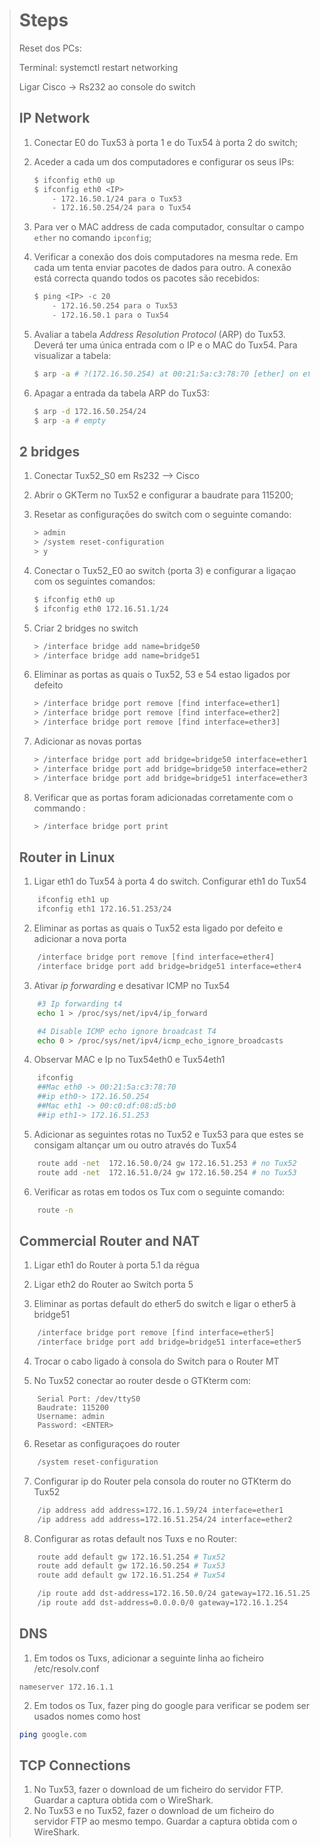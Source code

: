 > # Steps
> 
> Reset dos PCs:
> 
> Terminal: systemctl restart networking
> 
> Ligar Cisco -> Rs232 ao console do switch
>
> ## IP Network
>
> 1. Conectar E0 do Tux53 à porta 1 e do Tux54 à porta 2 do switch;
> 2. Aceder a cada um dos computadores e configurar os seus IPs:
> 
>     ```bash
>     $ ifconfig eth0 up
>     $ ifconfig eth0 <IP>
>         - 172.16.50.1/24 para o Tux53
>         - 172.16.50.254/24 para o Tux54
>     ```
> 
> 3. Para ver o MAC address de cada computador, consultar o campo `ether` no comando `ipconfig`;
> 4. Verificar a conexão dos dois computadores na mesma rede. Em cada um tenta enviar pacotes de dados para outro. A conexão está correcta quando todos os pacotes são recebidos:
> 
>     ```bash
>     $ ping <IP> -c 20
>         - 172.16.50.254 para o Tux53
>         - 172.16.50.1 para o Tux54
>     ```
> 
> 5. Avaliar a tabela *Address Resolution Protocol* (ARP) do Tux53. Deverá ter uma única entrada com o IP e o MAC do Tux54. Para visualizar a tabela:
> 
>     ```bash
>     $ arp -a # ?(172.16.50.254) at 00:21:5a:c3:78:70 [ether] on eth0
>     ```
> 
> 6. Apagar a entrada da tabela ARP do Tux53:
> 
>     ```bash
>     $ arp -d 172.16.50.254/24
>     $ arp -a # empty
>     ```
>
> ## 2 bridges
> 1. Conectar Tux52_S0 em Rs232 –> Cisco
> 3. Abrir o GKTerm no Tux52 e configurar a baudrate para 115200;
> 4. Resetar as configurações do switch com o seguinte comando:
> 
>     ```bash
>     > admin
>     > /system reset-configuration
>     > y
>     ```
> 
> 5. Conectar o Tux52_E0 ao switch (porta 3) e configurar a ligaçao com os seguintes comandos:
> 
>     ```bash
>     $ ifconfig eth0 up
>     $ ifconfig eth0 172.16.51.1/24
>     ```
> 
> 6. Criar 2 bridges no switch
> 
>     ```bash
>     > /interface bridge add name=bridge50
>     > /interface bridge add name=bridge51
>     ```
> 
> 7. Eliminar as portas as quais o Tux52, 53 e 54 estao ligados por defeito
> 
>     ```bash
>     > /interface bridge port remove [find interface=ether1] 
>     > /interface bridge port remove [find interface=ether2] 
>     > /interface bridge port remove [find interface=ether3] 
>     ```
> 
> 8. Adicionar as novas portas
> 
>     ```bash
>     > /interface bridge port add bridge=bridge50 interface=ether1
>     > /interface bridge port add bridge=bridge50 interface=ether2 
>     > /interface bridge port add bridge=bridge51 interface=ether3
>     ```
> 
> 9. Verificar que as portas foram adicionadas corretamente com o commando :
> 
>     ```bash
>     > /interface bridge port print
>     ```
> ## Router in Linux
> 
> 1. Ligar eth1 do Tux54 à porta 4 do switch. Configurar eth1 do Tux54
> ```bash
>     ifconfig eth1 up
>     ifconfig eth1 172.16.51.253/24
> ```
> 
> 2. Eliminar as portas as quais o Tux52 esta ligado por defeito e adicionar a nova porta
> ```bash
>     /interface bridge port remove [find interface=ether4]
>     /interface bridge port add bridge=bridge51 interface=ether4
> ```
> 
> 3. Ativar *ip forwarding* e desativar ICMP no Tux54
> ```bash
>     #3 Ip forwarding t4
>     echo 1 > /proc/sys/net/ipv4/ip_forward
> 
>     #4 Disable ICMP echo ignore broadcast T4
>     echo 0 > /proc/sys/net/ipv4/icmp_echo_ignore_broadcasts
> ```
> 
> 4. Observar MAC e Ip no Tux54eth0 e Tux54eth1
> ```bash
>     ifconfig
>     ##Mac eth0 -> 00:21:5a:c3:78:70
>     ##ip eth0-> 172.16.50.254
>     ##Mac eth1 -> 00:c0:df:08:d5:b0
>     ##ip eth1-> 172.16.51.253
> ```
> 
> 5. Adicionar as seguintes rotas no Tux52 e Tux53 para que estes se consigam altançar um ou outro através do Tux54
> ```bash
>     route add -net  172.16.50.0/24 gw 172.16.51.253 # no Tux52
>     route add -net  172.16.51.0/24 gw 172.16.50.254 # no Tux53
> ```
> 
> 6. Verificar as rotas em todos os Tux com o seguinte comando:
> ```bash
>     route -n
> ```
>
> ## Commercial Router and NAT
>
> 1. Ligar eth1 do Router à porta 5.1 da régua
>
> 2. Ligar eth2 do Router ao Switch porta 5
> 
> 3. Eliminar as portas default do ether5 do switch e ligar o ether5 à bridge51
> 
> ```bash
>     /interface bridge port remove [find interface=ether5]
>     /interface bridge port add bridge=bridge51 interface=ether5
> ```
> 
> 4. Trocar o cabo ligado à consola do Switch para o Router MT
> 
> 5. No Tux52 conectar ao router desde o GTKterm com:
> 
> ```note
>     Serial Port: /dev/ttyS0
>     Baudrate: 115200
>     Username: admin
>     Password: <ENTER>
> ```
> 
> 6. Resetar as configuraçoes do router
> 
> ```bash
>     /system reset-configuration
> ```
> 
> 7. Configurar ip do Router pela consola do router no GTKterm do Tux52
> 
> ```bash
>     /ip address add address=172.16.1.59/24 interface=ether1
>     /ip address add address=172.16.51.254/24 interface=ether2
> ```
> 
> 8. Configurar as rotas default nos Tuxs e no Router:
> 
> ```bash
>     route add default gw 172.16.51.254 # Tux52
>     route add default gw 172.16.50.254 # Tux53
>     route add default gw 172.16.51.254 # Tux54
> 
>     /ip route add dst-address=172.16.50.0/24 gateway=172.16.51.253  # Router console
>     /ip route add dst-address=0.0.0.0/0 gateway=172.16.1.254        # Router console
> ```
> 
> ## DNS
> 1. Em todos os Tuxs, adicionar a seguinte linha ao ficheiro /etc/resolv.conf
> 
> ```note
> nameserver 172.16.1.1
> ```
> 2. Em todos os Tux, fazer ping do google para verificar se podem ser usados nomes como host
> 
> ```bash
> ping google.com
> ```
> 
> ## TCP Connections
> 1. No Tux53, fazer o download de um ficheiro do servidor FTP. Guardar a captura obtida com o WireShark.
> 2. No Tux53 e no Tux52, fazer o download de um ficheiro do servidor FTP ao mesmo tempo. Guardar a captura obtida com o WireShark.
